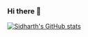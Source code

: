 ### Hi there 👋

[![Sidharth's GitHub stats](https://github-readme-stats-ovoeibzr4-sidharth1919s-projects.vercel.app/api?username=sidharth1919)](https://github.com/anuraghazra/github-readme-stats)
